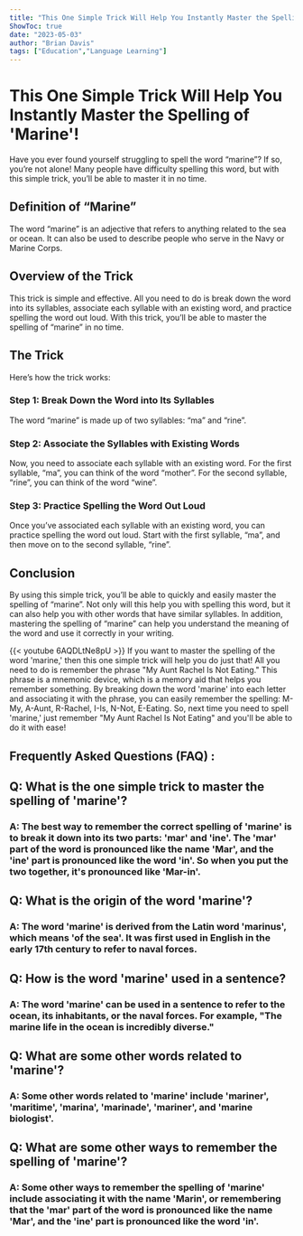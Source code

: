 ```yaml
---
title: "This One Simple Trick Will Help You Instantly Master the Spelling of 'Marine'!"
ShowToc: true 
date: "2023-05-03"
author: "Brian Davis" 
tags: ["Education","Language Learning"]
---
```

# This One Simple Trick Will Help You Instantly Master the Spelling of 'Marine'! 

Have you ever found yourself struggling to spell the word “marine”? If so, you’re not alone! Many people have difficulty spelling this word, but with this simple trick, you’ll be able to master it in no time. 

## Definition of “Marine”

The word “marine” is an adjective that refers to anything related to the sea or ocean. It can also be used to describe people who serve in the Navy or Marine Corps. 

## Overview of the Trick

This trick is simple and effective. All you need to do is break down the word into its syllables, associate each syllable with an existing word, and practice spelling the word out loud. With this trick, you’ll be able to master the spelling of “marine” in no time. 

## The Trick

Here’s how the trick works: 

### Step 1: Break Down the Word into Its Syllables

The word “marine” is made up of two syllables: “ma” and “rine”. 

### Step 2: Associate the Syllables with Existing Words

Now, you need to associate each syllable with an existing word. For the first syllable, “ma”, you can think of the word “mother”. For the second syllable, “rine”, you can think of the word “wine”. 

### Step 3: Practice Spelling the Word Out Loud

Once you’ve associated each syllable with an existing word, you can practice spelling the word out loud. Start with the first syllable, “ma”, and then move on to the second syllable, “rine”. 

## Conclusion 

By using this simple trick, you’ll be able to quickly and easily master the spelling of “marine”. Not only will this help you with spelling this word, but it can also help you with other words that have similar syllables. In addition, mastering the spelling of “marine” can help you understand the meaning of the word and use it correctly in your writing.

{{< youtube 6AQDLtNe8pU >}} 
If you want to master the spelling of the word 'marine,' then this one simple trick will help you do just that! All you need to do is remember the phrase "My Aunt Rachel Is Not Eating." This phrase is a mnemonic device, which is a memory aid that helps you remember something. By breaking down the word 'marine' into each letter and associating it with the phrase, you can easily remember the spelling: M-My, A-Aunt, R-Rachel, I-Is, N-Not, E-Eating. So, next time you need to spell 'marine,' just remember "My Aunt Rachel Is Not Eating" and you'll be able to do it with ease!

## Frequently Asked Questions (FAQ) :
<h2>Q: What is the one simple trick to master the spelling of 'marine'?</h2>

<h3>A: The best way to remember the correct spelling of 'marine' is to break it down into its two parts: 'mar' and 'ine'. The 'mar' part of the word is pronounced like the name 'Mar', and the 'ine' part is pronounced like the word 'in'. So when you put the two together, it's pronounced like 'Mar-in'.</h3>

<h2>Q: What is the origin of the word 'marine'?</h2>

<h3>A: The word 'marine' is derived from the Latin word 'marinus', which means 'of the sea'. It was first used in English in the early 17th century to refer to naval forces.</h3>

<h2>Q: How is the word 'marine' used in a sentence?</h2>

<h3>A: The word 'marine' can be used in a sentence to refer to the ocean, its inhabitants, or the naval forces. For example, "The marine life in the ocean is incredibly diverse."</h3>

<h2>Q: What are some other words related to 'marine'?</h2>

<h3>A: Some other words related to 'marine' include 'mariner', 'maritime', 'marina', 'marinade', 'mariner', and 'marine biologist'.</h3>

<h2>Q: What are some other ways to remember the spelling of 'marine'?</h2>

<h3>A: Some other ways to remember the spelling of 'marine' include associating it with the name 'Marin', or remembering that the 'mar' part of the word is pronounced like the name 'Mar', and the 'ine' part is pronounced like the word 'in'.</h3>





